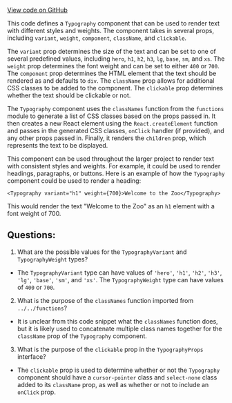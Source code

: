 [View code on GitHub](zoo-labs/zoo/blob/master/core/src/components/Typography/index.tsx)

This code defines a `Typography` component that can be used to render text with different styles and weights. The component takes in several props, including `variant`, `weight`, `component`, `className`, and `clickable`. 

The `variant` prop determines the size of the text and can be set to one of several predefined values, including `hero`, `h1`, `h2`, `h3`, `lg`, `base`, `sm`, and `xs`. The `weight` prop determines the font weight and can be set to either `400` or `700`. The `component` prop determines the HTML element that the text should be rendered as and defaults to `div`. The `className` prop allows for additional CSS classes to be added to the component. The `clickable` prop determines whether the text should be clickable or not.

The `Typography` component uses the `classNames` function from the `functions` module to generate a list of CSS classes based on the props passed in. It then creates a new React element using the `React.createElement` function and passes in the generated CSS classes, `onClick` handler (if provided), and any other props passed in. Finally, it renders the `children` prop, which represents the text to be displayed.

This component can be used throughout the larger project to render text with consistent styles and weights. For example, it could be used to render headings, paragraphs, or buttons. Here is an example of how the `Typography` component could be used to render a heading:

```
<Typography variant="h1" weight={700}>Welcome to the Zoo</Typography>
```

This would render the text "Welcome to the Zoo" as an `h1` element with a font weight of 700.
## Questions: 
 1. What are the possible values for the `TypographyVariant` and `TypographyWeight` types?
- The `TypographyVariant` type can have values of `'hero'`, `'h1'`, `'h2'`, `'h3'`, `'lg'`, `'base'`, `'sm'`, and `'xs'`. The `TypographyWeight` type can have values of `400` or `700`.

2. What is the purpose of the `classNames` function imported from `../../functions`?
- It is unclear from this code snippet what the `classNames` function does, but it is likely used to concatenate multiple class names together for the `className` prop of the `Typography` component.

3. What is the purpose of the `clickable` prop in the `TypographyProps` interface?
- The `clickable` prop is used to determine whether or not the `Typography` component should have a `cursor-pointer` class and `select-none` class added to its `className` prop, as well as whether or not to include an `onClick` prop.